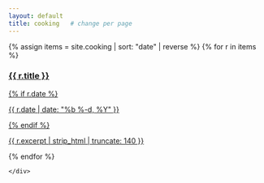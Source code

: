 ```yaml
---
layout: default
title: cooking   # change per page
---
```


<!doctype html>
<html>

<!-- Use relative paths (no leading /) so it works in project sites too -->
<link rel="icon" href="assets/favicon.ico">
<link rel="icon" type="image/png" sizes="32x32" href="assets/favicon-32.png">
<link rel="icon" type="image/png" sizes="16x16" href="assets/favicon-16.png">
<link rel="apple-touch-icon" sizes="180x180" href="assets/favicon-180.png">

<head>
  <meta charset="utf-8" />
  <title>okhenn — cooking</title>
  <meta name="viewport" content="width=device-width, initial-scale=1" />
  <link rel="stylesheet" href="styles.css">
  <link rel="icon" href="assets/favicon.png" type="image/png">
  <script src="include.js?v=8" defer></script>
</head>
<body>

  <main class="wrap">
    
<section class="cards">
  {% assign items = site.cooking | sort: "date" | reverse %}
  {% for r in items %}
    <a class="card" href="{{ r.url | relative_url }}">
      <h3>{{ r.title }}</h3>
      {% if r.date %}<p class="date">{{ r.date | date: "%b %-d, %Y" }}</p>{% endif %}
      <p>{{ r.excerpt | strip_html | truncate: 140 }}</p>
    </a>
  {% endfor %}
</section>

    </div>
  </main>

<script defer src="include.js?v=1"></script>
<script defer src="assets/js/visitor-counter.js?v=2"></script>

</body>
</html>
